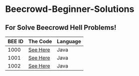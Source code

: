 # Beecrowd-Beginner-Solutions

## For Solve Beecrowd Hell Problems!
|BEE ID|The Code|Language|
|---|---|---|
|1000|[See Here](BEE-1000-Java14.java)|Java|
|1001|[See Here](BEE-1001-Java14.java)|Java|
|1002|[See Here](BEE-1002-Java14.java)|Java|
